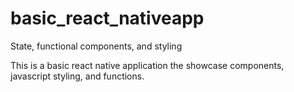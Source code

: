 # basic_react_nativeapp
State, functional components, and styling


This is a basic react native application the showcase components, javascript styling, and functions.
